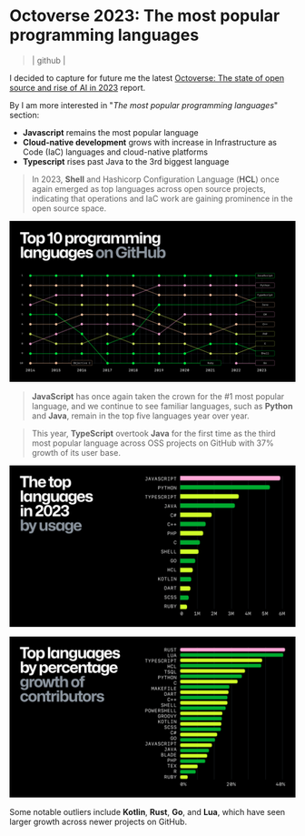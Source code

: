 # Octoverse 2023: The most popular programming languages
> | github |

I decided to capture for future me the latest [Octoverse: The state of open source and rise of AI in 2023](https://github.blog/2023-11-08-the-state-of-open-source-and-ai/#the-most-popular-programming-languages) report.

By I am more interested in "*The most popular programming languages*" section:

- **Javascript** remains the most popular language
- **Cloud-native development** grows with increase in Infrastructure as Code (IaC) languages and cloud-native platforms
- **Typescript** rises past Java to the 3rd biggest language

> In 2023, **Shell** and Hashicorp Configuration Language (**HCL**) once again emerged as top languages across open source projects, indicating that operations and IaC work are gaining prominence in the open source space.

![img1](2023-11-09-octoverse/github-top-10-programming-languages.png)

> **JavaScript** has once again taken the crown for the #1 most popular language, and we continue to see familiar languages, such as **Python** and **Java**, remain in the top five languages year over year.

> This year, **TypeScript** overtook **Java** for the first time as the third most popular language across OSS projects on GitHub with 37% growth of its user base.

![img2](2023-11-09-octoverse/github-top-programming-languages-by-usage.png)

![img3](2023-11-09-octoverse/github-top-languages-by-percentage-growth.png)

Some notable outliers include **Kotlin**, **Rust**, **Go**, and **Lua**, which have seen larger growth across newer projects on GitHub.
